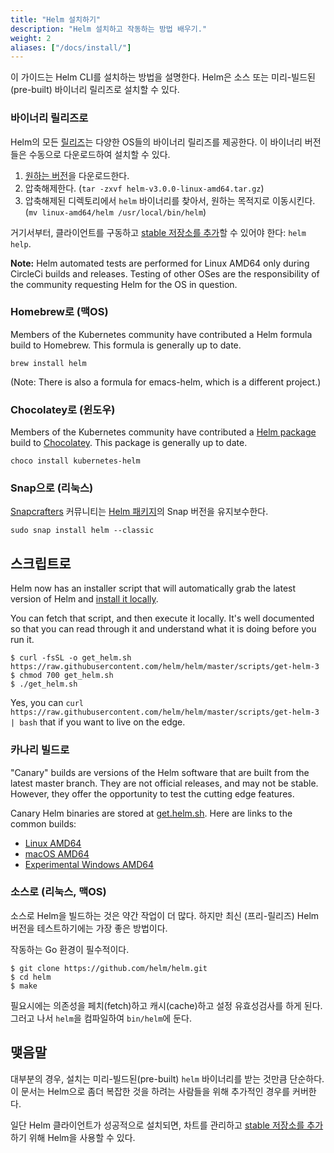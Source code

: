 ```yaml
---
title: "Helm 설치하기"
description: "Helm 설치하고 작동하는 방법 배우기."
weight: 2
aliases: ["/docs/install/"]
---
```


이 가이드는 Helm CLI를 설치하는 방법을 설명한다. Helm은 소스 또는 미리-빌드된(pre-built) 바이너리 릴리즈로 설치할 수 있다.

### 바이너리 릴리즈로

Helm의 모든 [릴리즈](https://github.com/helm/helm/releases)는 다양한 OS들의 바이너리 릴리즈를 제공한다.
이 바이너리 버전들은 수동으로 다운로드하여 설치할 수 있다.

1. [원하는 버전](https://github.com/helm/helm/releases)을 다운로드한다.
2. 압축해제한다. (`tar -zxvf helm-v3.0.0-linux-amd64.tar.gz`)
3. 압축해제된 디렉토리에서 `helm` 바이너리를 찾아서, 원하는 목적지로 이동시킨다. (`mv linux-amd64/helm /usr/local/bin/helm`)

거기서부터, 클라이언트를 구동하고 [stable 저장소를 추가](https://helm.sh/docs/intro/quickstart/#initialize-a-helm-chart-repository)할 수 있어야 한다: `helm help`.

**Note:** Helm automated tests are performed for Linux AMD64 only during CircleCi
builds and releases. Testing of other OSes are the responsibility of the community
requesting Helm for the OS in question. 

### Homebrew로 (맥OS)

Members of the Kubernetes community have contributed a Helm formula build to
Homebrew. This formula is generally up to date.

```console
brew install helm
```

(Note: There is also a formula for emacs-helm, which is a different project.)

### Chocolatey로 (윈도우)

Members of the Kubernetes community have contributed a [Helm
package](https://chocolatey.org/packages/kubernetes-helm) build to
[Chocolatey](https://chocolatey.org/). This package is generally up to date.

```console
choco install kubernetes-helm
```

### Snap으로 (리눅스)                                                                                                                                                                                                                                                                
                                                                                                                                                                                                                                                                                     
[Snapcrafters](https://github.com/snapcrafters) 커뮤니티는 [Helm 패키지](https://snapcraft.io/helm)의 Snap 버전을 유지보수한다.

```console
sudo snap install helm --classic
```

## 스크립트로

Helm now has an installer script that will automatically grab the latest version
of Helm and [install it
locally](https://raw.githubusercontent.com/helm/helm/master/scripts/get-helm-3).

You can fetch that script, and then execute it locally. It's well documented so
that you can read through it and understand what it is doing before you run it.

```console
$ curl -fsSL -o get_helm.sh https://raw.githubusercontent.com/helm/helm/master/scripts/get-helm-3
$ chmod 700 get_helm.sh
$ ./get_helm.sh
```

Yes, you can `curl
https://raw.githubusercontent.com/helm/helm/master/scripts/get-helm-3 | bash` that if
you want to live on the edge.

### 카나리 빌드로

"Canary" builds are versions of the Helm software that are built from the latest
master branch. They are not official releases, and may not be stable. However,
they offer the opportunity to test the cutting edge features.

Canary Helm binaries are stored at [get.helm.sh](https://get.helm.sh). Here are
links to the common builds:

- [Linux AMD64](https://get.helm.sh/helm-canary-linux-amd64.tar.gz)
- [macOS AMD64](https://get.helm.sh/helm-canary-darwin-amd64.tar.gz)
- [Experimental Windows
  AMD64](https://get.helm.sh/helm-canary-windows-amd64.zip)

### 소스로 (리눅스, 맥OS)

소스로 Helm을 빌드하는 것은 약간 작업이 더 많다. 하지만 최신 (프리-릴리즈) Helm 버전을 테스트하기에는 가장 좋은 방법이다.

작동하는 Go 환경이 필수적이다.

```console
$ git clone https://github.com/helm/helm.git
$ cd helm
$ make
```

필요시에는 의존성을 페치(fetch)하고 캐시(cache)하고 설정 유효성검사를 하게 된다.
그러고 나서 `helm`을 컴파일하여 `bin/helm`에 둔다.

## 맺음말

대부분의 경우, 설치는 미리-빌드된(pre-built) `helm` 바이너리를 받는 것만큼 단순하다.
이 문서는 Helm으로 좀더 복잡한 것을 하려는 사람들을 위해 추가적인 경우를 커버한다.

일단 Helm 클라이언트가 성공적으로 설치되면, 
차트를 관리하고 [stable 저장소를 추가](https://helm.sh/docs/intro/quickstart/#initialize-a-helm-chart-repository)하기 위해 Helm을 사용할 수 있다.
